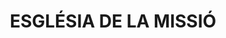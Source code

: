 ---
layout: test
title:  "ESGLÉSIA DE LA MISSIÓ"
coordinates:
  - [1.460126374638424, 42.356985944216575]
  - [1.460057866010581, 42.356965552912783]
  - [1.460055954097723, 42.356967057091687]
  - [1.46001961061681, 42.356957945985428]
  - [1.460025884249593, 42.356946764909431]
  - [1.459927518520333, 42.356920409279589]
  - [1.459922120337, 42.356926456208036]
  - [1.459905705681757, 42.356922897791364]
  - [1.459893273830802, 42.356940532812068]
  - [1.459898468276273, 42.356942827856685]
  - [1.459878649590058, 42.356986510386008]
  - [1.460107542346871, 42.357042991570388]
  - [1.460120286519716, 42.357012565501755]
  - [1.460126374638424, 42.356985944216575]
---
